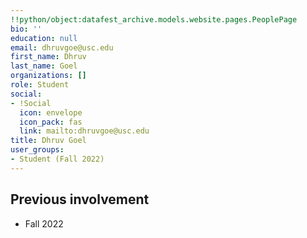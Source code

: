 ```yaml
---
!!python/object:datafest_archive.models.website.pages.PeoplePage
bio: ''
education: null
email: dhruvgoe@usc.edu
first_name: Dhruv
last_name: Goel
organizations: []
role: Student
social:
- !Social
  icon: envelope
  icon_pack: fas
  link: mailto:dhruvgoe@usc.edu
title: Dhruv Goel
user_groups:
- Student (Fall 2022)
---
```



## Previous involvement

* Fall 2022

